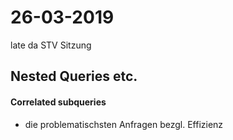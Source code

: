 # 26-03-2019

<!--TOC-->

late da STV Sitzung

## Nested Queries etc.

#### Correlated subqueries

* die problematischsten Anfragen bezgl. Effizienz
